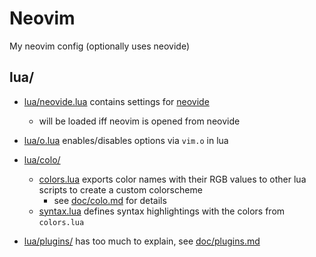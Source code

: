 # Neovim

My neovim config (optionally uses neovide)

## lua/

- [lua/neovide.lua](lua/neovide.lua) contains settings for [neovide](https://github.com/neovide/neovide)
  - will be loaded iff neovim is opened from neovide

- [lua/o.lua](lua/o.lua) enables/disables options via `vim.o` in lua
- [lua/colo/](lua/colo)
  - [colors.lua](lua/colo/colors.lua) exports color names with their RGB values to other lua scripts to create a custom colorscheme
    - see [doc/colo.md](doc/colo.md) for details
  - [syntax.lua](lua/colo/syntax.lua) defines syntax highlightings with the colors from `colors.lua`
- [lua/plugins/](lua/plugins/) has too much to explain, see [doc/plugins.md](doc/plugins.md)
